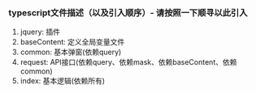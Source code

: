 ### typescript文件描述（以及引入顺序）- 请按照一下顺寻以此引入
1. jquery: 插件
2. baseContent: 定义全局变量文件
3. common: 基本弹窗(依赖query)
4. request: API接口(依赖query、依赖mask、依赖baseContent、依赖common)
5. index: 基本逻辑(依赖所有)